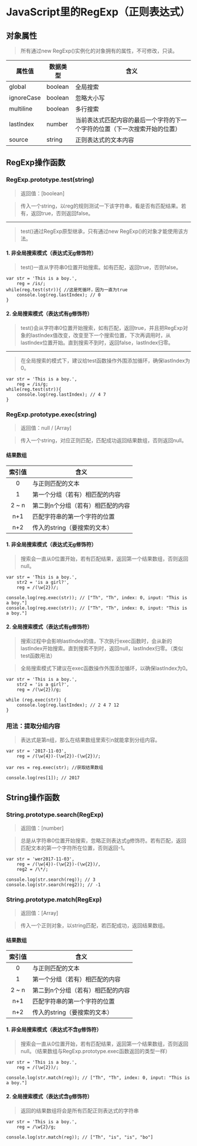 # JavaScript里的RegExp（正则表达式）

## 对象属性
> 所有通过new RegExp()实例化的对象拥有的属性，不可修改，只读。

属性值|数据类型|含义
-------|--------|----
global|boolean|全局搜索
ignoreCase|boolean|忽略大小写
multiline|boolean|多行搜索
lastIndex|number|当前表达式匹配内容的最后一个字符的下一个字符的位置（下一次搜索开始的位置）
source|string|正则表达式的文本内容

## RegExp操作函数

### RegExp.prototype.test(string)
> 返回值：[boolean] 

> 传入一个string，以reg的规则测试一下该字符串，看是否有匹配结果。若有，返回true，否则返回false。

---
> test()通过RegExp原型继承，只有通过new RegExp()的对象才能使用该方法。

#### 1. 非全局搜索模式（表达式无g修饰符）
> test()一直从字符串0位置开始搜索。如有匹配，返回true，否则false。

	var str = 'This is a boy.',
		reg = /is/;
	while(reg.test(str)){ //这是死循环，因为一直为true
		console.log(reg.lastIndex); // 0
	}

#### 2. 全局搜索模式（表达式有g修饰符）
> test()会从字符串0位置开始搜索，如有匹配，返回true，并且把RegExp对象的lastIndex值改变，改变至下一个搜索位置，下次再调用时，从lastIndex位置开始。直到搜索不到时，返回false，lastIndex归零。

---
> 在全局搜索的模式下，建议给test函数操作外围添加循环，确保lastIndex为0。

	var str = 'This is a boy.',
		reg = /is/g;
	while(reg.test(str)){ 
		console.log(reg.lastIndex); // 4 7
	}

### RegExp.prototype.exec(string)
> 返回值：null / [Array]

> 传入一个string，对应正则匹配，匹配成功返回结果数组，否则返回null。

#### 结果数组
索引值|含义
:-----:|----
0|与正则匹配的文本
1|第一个分组（若有）相匹配的内容
2 ~ n|第二到n个分组（若有）相匹配的内容
n+1|匹配字符串的第一个字符的位置
n+2|传入的string（要搜索的文本）

#### 1. 非全局搜索模式（表达式无g修饰符）
> 搜索会一直从0位置开始，若有匹配结果，返回第一个结果数组，否则返回null。

	var str = 'This is a boy.',
	    str2 = 'is a girl?',
	    reg = /(\w{2})/;

	console.log(reg.exec(str)); // ["Th", "Th", index: 0, input: "This is a boy."]
	console.log(reg.exec(str)); // ["Th", "Th", index: 0, input: "This is a boy."]

#### 2. 全局搜索模式（表达式有g修饰符）
> 搜索过程中会影响lastIndex的值，下次执行exec函数时，会从新的lastIndex开始搜索。直到搜索不到时，返回null，lastIndex归零。（类似test函数用法）

> 全局搜索模式下建议在exec函数操作外围添加循环，以确保lastIndex为0。

	var str = 'This is a boy.',
	    str2 = 'is a girl?',
	    reg = /(\w{2})/g;

    while (reg.exec(str)) {
	    console.log(reg.lastIndex); // 2 4 7 12
	}

### 用法：提取分组内容
> 表达式是第n组，那么在结果数组里索引n就能拿到分组内容。

	var str = '2017-11-03',
	    reg = /(\w{4})-(\w{2})-(\w{2})/;
	
	var res = reg.exec(str); //获取结果数组
	
	console.log(res[1]); // 2017

## String操作函数

### String.prototype.search(RegExp)
> 返回值：[number]

> 总是从字符串0位置开始搜索，忽略正则表达式g修饰符。若有匹配，返回匹配文本的第一个字符所在位置，否则返回-1。

	var str = 'wer2017-11-03',
	    reg = /(\w{4})-(\w{2})-(\w{2})/,
	    reg2 = /\*/;
	
	console.log(str.search(reg)); // 3
	console.log(str.search(reg2)); // -1

### String.prototype.match(RegExp)

> 返回值：[Array]

> 传入一个正则对象，以string匹配，若匹配成功，返回结果数组。

#### 结果数组
索引值|含义
:-----:|----
0|与正则匹配的文本
1|第一个分组（若有）相匹配的内容
2 ~ n|第二到n个分组（若有）相匹配的内容
n+1|匹配字符串的第一个字符的位置
n+2|传入的string（要搜索的文本）

#### 1. 非全局搜索模式（表达式不含g修饰符）
> 搜索会一直从0位置开始，若有匹配结果，返回第一个结果数组，否则返回null。（结果数组与RegExp.prototype.exec函数返回的类型一样）

	var str = 'This is a boy.',
		reg = /(\w{2})/;
	
	console.log(str.match(reg)); // ["Th", "Th", index: 0, input: "This is a boy."]

#### 2. 全局搜索模式（表达式含g修饰符）
> 返回的结果数组将会是所有匹配正则表达式的字符串

	var str = 'This is a boy.',
		reg = /\w{2}/g;
	
	console.log(str.match(reg)); // ["Th", "is", "is", "bo"]